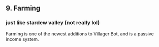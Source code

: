 ## 9. Farming

### just like stardew valley (not really lol)

Farming is one of the newest additions to Villager Bot, and is a passive income system.
